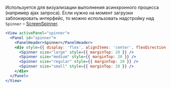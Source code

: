 Используется для визуализации выполнения асинхронного процесса (например ajax запроса). Если нужно на момент загрузки
заблокировать интерфейс, то можно использовать надстройку над `Spinner` – [ScreenSpinner](https://vkcom.github.io/vkui-styleguide/#!/ScreenSpinner).

```jsx
<View activePanel="spinner">
  <Panel id="spinner">
    <PanelHeader>Spinner</PanelHeader>
    <div style={{ display: 'flex', alignItems: 'center', flexDirection: 'column' }}>
      <Spinner size="large" style={{ marginTop: 20 }} />
      <Spinner size="medium" style={{ marginTop: 20 }} />
      <Spinner size="regular" style={{ marginTop: 20 }} />
      <Spinner size="small" style={{ marginTop: 20 }} />
    </div>
  </Panel>
</View>
```
